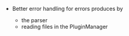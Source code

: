 - Better error handling for errors produces by

  - the parser
  - reading files in the PluginManager
